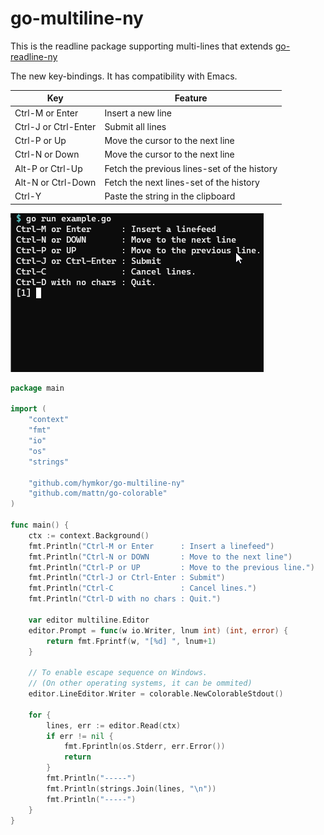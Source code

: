 go-multiline-ny
===============

This is the readline package supporting multi-lines that extends [go-readline-ny]

The new key-bindings. It has compatibility with Emacs.

| Key | Feature
|-----|---------
| Ctrl-M or Enter | Insert a new line
| Ctrl-J or Ctrl-Enter | Submit all lines
| Ctrl-P or Up | Move the cursor to the next line
| Ctrl-N or Down | Move the cursor to the next line
| Alt-P or Ctrl-Up | Fetch the previous lines-set of the history
| Alt-N or Ctrl-Down | Fetch the next lines-set of the history
| Ctrl-Y | Paste the string in the clipboard

[go-readline-ny]: https://github.com/nyaosorg/go-readline-ny

![image](./demo.gif)

```example.go
package main

import (
    "context"
    "fmt"
    "io"
    "os"
    "strings"

    "github.com/hymkor/go-multiline-ny"
    "github.com/mattn/go-colorable"
)

func main() {
    ctx := context.Background()
    fmt.Println("Ctrl-M or Enter      : Insert a linefeed")
    fmt.Println("Ctrl-N or DOWN       : Move to the next line")
    fmt.Println("Ctrl-P or UP         : Move to the previous line.")
    fmt.Println("Ctrl-J or Ctrl-Enter : Submit")
    fmt.Println("Ctrl-C               : Cancel lines.")
    fmt.Println("Ctrl-D with no chars : Quit.")

    var editor multiline.Editor
    editor.Prompt = func(w io.Writer, lnum int) (int, error) {
        return fmt.Fprintf(w, "[%d] ", lnum+1)
    }

    // To enable escape sequence on Windows.
    // (On other operating systems, it can be ommited)
    editor.LineEditor.Writer = colorable.NewColorableStdout()

    for {
        lines, err := editor.Read(ctx)
        if err != nil {
            fmt.Fprintln(os.Stderr, err.Error())
            return
        }
        fmt.Println("-----")
        fmt.Println(strings.Join(lines, "\n"))
        fmt.Println("-----")
    }
}
```
